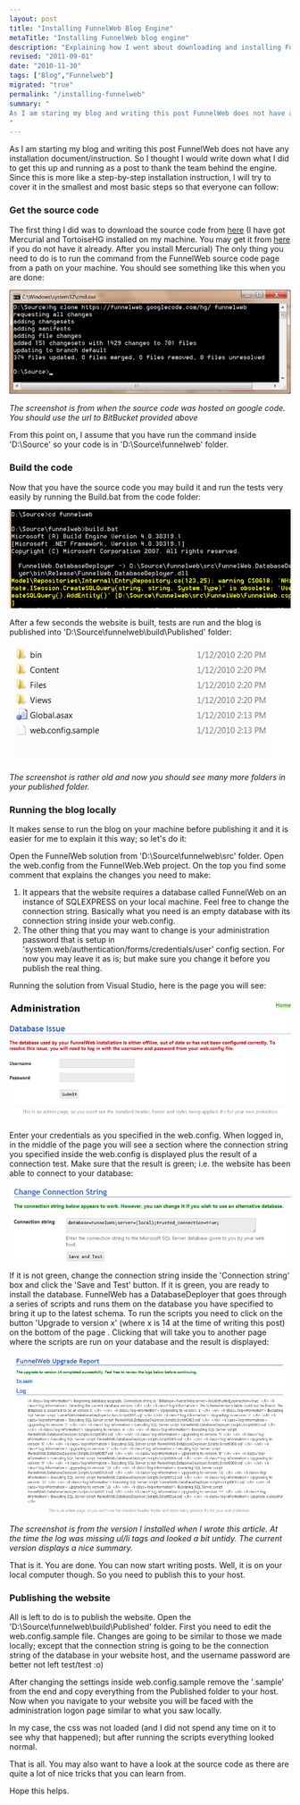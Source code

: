 ```yaml
---
layout: post
title: "Installing FunnelWeb Blog Engine"
metaTitle: "Installing FunnelWeb blog engine"
description: "Explaining how I went about downloading and installing FunnelWeb and basically got this blog up and running"
revised: "2011-09-01"
date: "2010-11-30"
tags: ["Blog","Funnelweb"]
migrated: "true"
permalink: "/installing-funnelweb"
summary: "
As I am staring my blog and writing this post FunnelWeb does not have any installation document/instruction. So I thought I would write down what I did to get this up and running as a post to thank the team behind the engine.
"
---
```

As I am starting my blog and writing this post FunnelWeb does not have any installation document/instruction. So I thought I would write down what I did to get this up and running as a post to thank the team behind the engine. Since this is more like a step-by-step installation instruction, I will try to cover it in the smallest and most basic steps so that everyone can follow:

### Get the source code
The first thing I did was to download the source code from [here][1] (I have got Mercurial and TortoiseHG installed on my machine. You may get it from <a href="http://mercurial.selenic.com/wiki/Download">here</a> if you do not have it already. After you install Mercurial) The only thing you need to do is to run the command from the FunnelWeb source code page from a path on your machine. You should see something like this when you are done:

![alt text][2]

*The screenshot is from when the source code was hosted on google code. You should use the url to BitBucket provided above*

From this point on, I assume that you have run the command inside 'D:\Source' so your code is in 'D:\Source\funnelweb' folder.

### Build the code
Now that you have the source code you may build it and run the tests very easily by running the Build.bat from the code folder:

![alt text][3]

After a few seconds the website is built, tests are run and the blog is published into 'D:\Source\funnelweb\build\Published' folder:

![alt text][4]

*The screenshot is rather old and now you should see many more folders in your published folder.*

### Running the blog locally
It makes sense to run the blog on your machine before publishing it and it is easier for me to explain it this way; so let's do it:

Open the FunnelWeb solution from 'D:\Source\funnelweb\src' folder. Open the web.config from the FunnelWeb.Web project. On the top you find some comment that explains the changes you need to make:

1. It appears that the website requires a database called FunnelWeb on an instance of SQLEXPRESS on your local machine. Feel free to change the connection string. Basically what you need is an empty database with its connection string inside your web.config.
2. The other thing that you may want to change is your administration password that is setup in 'system.web/authentication/forms/credentials/user' config section. For now you may leave it as is; but make sure you change it before you publish the real thing.

Running the solution from Visual Studio, here is the page you will see:

![alt text][5]

Enter your credentials as you specified in the web.config. When logged in, in the middle of the page you will see a section where the connection string you specified inside the web.config is displayed plus the result of a connection test. Make sure that the result is green; i.e. the website has been able to connect to your database:

![alt text][6]

If it is not green, change the connection string inside the 'Connection string' box and click the 'Save and Test' button. If it is green, you are ready to install the database. FunnelWeb has a DatabaseDeployer that goes through a series of scripts and runs them on the database you have specified to bring it up to the latest schema. To run the scripts you need to click on the button 'Upgrade to version x' (where x is 14 at the time of writing this post) on the bottom of the page . Clicking that will take you to another page where the scripts are run on your database and the result is displayed:

![alt text][7]

*The screenshot is from the version I installed when I wrote this article. At the time the log was missing ul/li tags and looked a bit untidy. The current version displays a nice summary.*

That is it. You are done. You can now start writing posts. Well, it is on your local computer though. So you need to publish this to your host.

### Publishing the website
All is left to do is to publish the website. Open the 'D:\Source\funnelweb\build\Published' folder. First you need to edit the web.config.sample file. Changes are going to be similar to those we made locally; except that the connection string is going to be the connection string of the database in your website host, and the username password are better not left test/test :o)

After changing the settings inside web.config.sample remove the '.sample' from the end and copy everything from the Published folder to your host. Now when you navigate to your website you will be faced with the administration logon page similar to what you saw locally.

In my case, the css was not loaded (and I did not spend any time on it to see why that happened); but after running the scripts everything looked normal.

That is all. You may also want to have a look at the source code as there are quite a lot of nice tricks that you can learn from.

Hope this helps.


  [1]: http://hg.funnelweblog.com/
  [2]: /get/InstallingFunnelWeb/get%20source%20code.png
  [3]: /get/InstallingFunnelWeb/build%20the%20code.png
  [4]: /get/InstallingFunnelWeb/published%20folder%20structure.png
  [5]: /get/InstallingFunnelWeb/administration%20login%20page.png
  [6]: /get/InstallingFunnelWeb/connection%20string.png
  [7]: /get/InstallingFunnelWeb/installation%20scripts%20run.png
